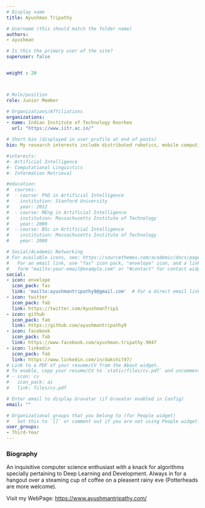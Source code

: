```yaml
---
# Display name
title: Ayushman Tripathy

# Username (this should match the folder name)
authors:
- ayushman

# Is this the primary user of the site?
superuser: false


weight : 20



# Role/position
role: Junior Member

# Organizations/Affiliations
organizations:
- name: Indian Institute of Technology Roorkee
  url: "https://www.iitr.ac.in/"

# Short bio (displayed in user profile at end of posts)
bio: My research interests include distributed robotics, mobile computing and programmable matter.

#interests:
#- Artificial Intelligence
#- Computational Linguistics
#- Information Retrieval

#education:
#  courses:
#  - course: PhD in Artificial Intelligence
#    institution: Stanford University
#    year: 2012
#  - course: MEng in Artificial Intelligence
#    institution: Massachusetts Institute of Technology
#    year: 2009
#  - course: BSc in Artificial Intelligence
#    institution: Massachusetts Institute of Technology
#    year: 2008

# Social/Academic Networking
# For available icons, see: https://sourcethemes.com/academic/docs/page-builder/#icons
#   For an email link, use "fas" icon pack, "envelope" icon, and a link in the
#   form "mailto:your-email@example.com" or "#contact" for contact widget.
social:
- icon: envelope
  icon_pack: fas
  link: 'mailto:ayushmantripathy9@gmail.com'  # For a direct email link, use "mailto:test@example.org".
- icon: twitter
  icon_pack: fab
  link: https://twitter.com/AyushmanTrip1
- icon: github
  icon_pack: fab
  link: https://github.com/ayushmantripathy9
- icon: facebook
  icon_pack: fab
  link: https://www.facebook.com/ayushman.tripathy.9047
- icon: linkedin
  icon_pack: fab
  link: https://www.linkedin.com/in/dakshit97/
# Link to a PDF of your resume/CV from the About widget.
# To enable, copy your resume/CV to `static/files/cv.pdf` and uncomment the lines below.
# - icon: cv
#   icon_pack: ai
#   link: files/cv.pdf

# Enter email to display Gravatar (if Gravatar enabled in Config)
email: ""

# Organizational groups that you belong to (for People widget)
#   Set this to `[]` or comment out if you are not using People widget.
user_groups:
- Third-Year
---
```


### Biography

An inquisitive computer science enthusiast with a knack for algorithms specially pertaining to Deep Learning and Development. Always in for a hangout over a steaming cup of coffee on a pleasent rainy eve (Potterheads are more welcome).

Visit my WebPage: https://www.ayushmantripathy.com/



